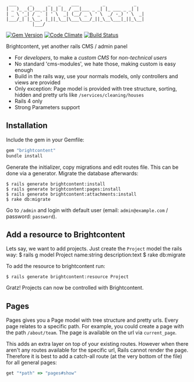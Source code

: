      ___     _      _   _    ___         _           _
    | _ )_ _(_)__ _| |_| |_ / __|___ _ _| |_ ___ _ _| |
    | _ \ '_| / _` | ' \  _| (__/ _ \ ' \  _/ -_) ' \  _|
    |___/_| |_\__, |_||_\__|\___\___/_||_\__\___|_||_\__|
              |___/


[![Gem Version](https://badge.fury.io/rb/brightcontent.png)](http://badge.fury.io/rb/brightcontent)
[![Code Climate](https://codeclimate.com/github/stexy/brightcontent.png)](https://codeclimate.com/github/stexy/brightcontent)
[![Build Status](https://travis-ci.org/stefanroex/brightcontent.png?branch=master)](https://travis-ci.org/stefanroex/brightcontent)

Brightcontent, yet another rails CMS / admin panel

* For *developers*, to make a *custom CMS* for *non-technical users*
* No standard 'cms-modules', we hate those, making custom is easy enough
* Build in the rails way, use your normals models, only controllers and views are provided
* Only exception: Page model is provided with tree structure, sorting, hidden and pretty urls like `/services/cleaning/houses`
* Rails 4 only
* Strong Parameters support

Installation
------------

Include the gem in your Gemfile:

```ruby
gem "brightcontent"
bundle install
```

Generate the initializer, copy migrations and edit routes file. This can be done via a generator. Migrate the database afterwards:

    $ rails generate brightcontent:install
    $ rails generate brightcontent:pages:install
    $ rails generate brightcontent:attachments:install
    $ rake db:migrate

Go to `/admin` and login with default user (email: `admin@example.com` / password: `password`).

Add a resource to Brightcontent
-------------------------------

Lets say, we want to add projects. Just create the `Project` model the rails way:
    $ rails g model Project name:string description:text
    $ rake db:migrate

To add the resource to brightcontent run:

    $ rails generate brightcontent:resource Project

Gratz! Projects can now be controlled with Brightcontent.

Pages
-----

Pages gives you a Page model with tree structure and pretty urls. Every page relates to a specific path. For example, you could create a page with the path `/about/team`. The page is available on the url via `current_page`.

This adds an extra layer on top of your existing routes. However when there aren't any routes available for the specific url, Rails cannot render the page. Therefore it is best to add a catch-all route (at the very bottom of the file) for all general pages:

```ruby
get "*path" => "pages#show"
```

